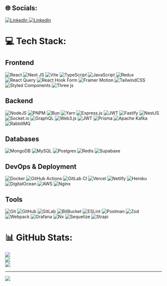 
## 🌐 Socials:
<a href="https://www.linkedin.com/in/nikita-kravcenko-1ba4511a4" target="_blank">
  <img src="https://img.shields.io/badge/LinkedIn-%230077B5.svg?logo=linkedin&logoColor=white" alt="LinkedIn">
</a>
<a href="https://t.me/nice_arti" target="_blank">
  <img src="https://img.shields.io/badge/LinkedIn-%230077B5.svg?logo=linkedin&logoColor=white" alt="LinkedIn">
</a>


# 💻 Tech Stack:

## **Frontend**
![React](https://img.shields.io/badge/react-%2320232a.svg?style=plastic&logo=react&logoColor=%2361DAFB)
![Next JS](https://img.shields.io/badge/Next-black?style=plastic&logo=next.js&logoColor=white)
![Vite](https://img.shields.io/badge/vite-%23646CFF.svg?style=plastic&logo=vite&logoColor=white)
![TypeScript](https://img.shields.io/badge/typescript-%23007ACC.svg?style=plastic&logo=typescript&logoColor=white)
![JavaScript](https://img.shields.io/badge/javascript-%23323330.svg?style=plastic&logo=javascript&logoColor=%23F7DF1E)
![Redux](https://img.shields.io/badge/redux-%23593d88.svg?style=plastic&logo=redux&logoColor=white)
![React Query](https://img.shields.io/badge/-React%20Query-FF4154?style=plastic&logo=react%20query&logoColor=white)
![React Hook Form](https://img.shields.io/badge/React%20Hook%20Form-%23EC5990.svg?style=plastic&logo=reacthookform&logoColor=white)
![Framer Motion](https://img.shields.io/badge/Framer_Motion-%23E10098.svg?style=plastic&logo=framer&logoColor=white)
![TailwindCSS](https://img.shields.io/badge/tailwindcss-%2338B2AC.svg?style=plastic&logo=tailwind-css&logoColor=white)
![Styled Components](https://img.shields.io/badge/styled--components-DB7093?style=plastic&logo=styled-components&logoColor=white)
![Three js](https://img.shields.io/badge/threejs-black?style=plastic&logo=three.js&logoColor=white)

## **Backend**
![NodeJS](https://img.shields.io/badge/node.js-6DA55F?style=plastic&logo=node.js&logoColor=white)
![PNPM](https://img.shields.io/badge/pnpm-%234a4a4a.svg?style=plastic&logo=pnpm&logoColor=f69220)
![Bun](https://img.shields.io/badge/Bun-%23000000.svg?style=plastic&logo=bun&logoColor=white)
![Yarn](https://img.shields.io/badge/yarn-%232C8EBB.svg?style=plastic&logo=yarn&logoColor=white)
![Express.js](https://img.shields.io/badge/express.js-%23404d59.svg?style=plastic&logo=express&logoColor=%2361DAFB)
![JWT](https://img.shields.io/badge/JWT-black?style=plastic&logo=JSON%20web%20tokens)
![Fastify](https://img.shields.io/badge/fastify-%23000000.svg?style=plastic&logo=fastify&logoColor=white)
![NestJS](https://img.shields.io/badge/nestjs-%23E0234E.svg?style=plastic&logo=nestjs&logoColor=white)
![Socket.io](https://img.shields.io/badge/Socket.io-black?style=plastic&logo=socket.io&badgeColor=010101)
![GraphQL](https://img.shields.io/badge/-GraphQL-E10098?style=plastic&logo=graphql&logoColor=white)
![Web3.js](https://img.shields.io/badge/web3.js-F16822?style=plastic&logo=web3.js&logoColor=white)
![JWT](https://img.shields.io/badge/JWT-black?style=plastic&logo=JSON%20web%20tokens)
![Prisma](https://img.shields.io/badge/Prisma-3982CE?style=plastic&logo=Prisma&logoColor=white)
![Apache Kafka](https://img.shields.io/badge/Apache%20Kafka-000?style=plastic&logo=apachekafka)
![RabbitMQ](https://img.shields.io/badge/rabbitmq-FF6600?style=plastic&logo=rabbitmq&logoColor=white)

## **Databases**
![MongoDB](https://img.shields.io/badge/MongoDB-%234ea94b.svg?style=plastic&logo=mongodb&logoColor=white)
![MySQL](https://img.shields.io/badge/mysql-4479A1.svg?style=plastic&logo=mysql&logoColor=white)
![Postgres](https://img.shields.io/badge/postgres-%23316192.svg?style=plastic&logo=postgresql&logoColor=white)
![Redis](https://img.shields.io/badge/redis-%23DD0031.svg?style=plastic&logo=redis&logoColor=white)
![Supabase](https://img.shields.io/badge/Supabase-3ECF8E?style=plastic&logo=supabase&logoColor=white)

## **DevOps & Deployment**
![Docker](https://img.shields.io/badge/docker-%230db7ed.svg?style=plastic&logo=docker&logoColor=white)
![GitHub Actions](https://img.shields.io/badge/github%20actions-%232671E5.svg?style=plastic&logo=githubactions&logoColor=white)
![GitLab CI](https://img.shields.io/badge/gitlab%20CI-%23181717.svg?style=plastic&logo=gitlab&logoColor=white)
![Vercel](https://img.shields.io/badge/vercel-%23000000.svg?style=plastic&logo=vercel&logoColor=white)
![Netlify](https://img.shields.io/badge/vercel-%23000000.svg?style=plastic&logo=vercel&logoColor=white)
![Heroku](https://img.shields.io/badge/heroku-%23430098.svg?style=plastic&logo=heroku&logoColor=white)
![DigitalOcean](https://img.shields.io/badge/DigitalOcean-%230167ff.svg?style=plastic&logo=digitalOcean&logoColor=white)
![AWS](https://img.shields.io/badge/AWS-%23FF9900.svg?style=plastic&logo=amazon-aws&logoColor=white)
![Nginx](https://img.shields.io/badge/nginx-%23009639.svg?style=plastic&logo=nginx&logoColor=white)

## **Tools**
![Git](https://img.shields.io/badge/git-%23F05033.svg?style=plastic&logo=git&logoColor=white)
![GitHub](https://img.shields.io/badge/github-%23121011.svg?style=plastic&logo=github&logoColor=white)
![GitLab](https://img.shields.io/badge/gitlab-%23181717.svg?style=plastic&logo=gitlab&logoColor=white)
![BitBucket](https://img.shields.io/badge/gitlab-%23181717.svg?style=plastic&logo=gitlab&logoColor=white)
![ESLint](https://img.shields.io/badge/ESLint-4B3263?style=plastic&logo=eslint&logoColor=white)
![Postman](https://img.shields.io/badge/Postman-FF6C37?style=plastic&logo=postman&logoColor=white)
![Zod](https://img.shields.io/badge/zod-%233068b7.svg?style=plastic&logo=zod&logoColor=white)
![Webpack](https://img.shields.io/badge/webpack-%238DD6F9.svg?style=plastic&logo=webpack&logoColor=black)
![Grafana](https://img.shields.io/badge/grafana-%23F46800.svg?style=plastic&logo=grafana&logoColor=white)
![Nx](https://img.shields.io/badge/nx-143055?style=plastic&logo=nx&logoColor=white)
![Sequelize](https://img.shields.io/badge/Sequelize-52B0E7?style=plastic&logo=Sequelize&logoColor=white)
![Strapi](https://img.shields.io/badge/strapi-%232E7EEA.svg?style=plastic&logo=strapi&logoColor=white)


# 📊 GitHub Stats:
![](https://github-readme-stats.vercel.app/api?username=NiceArti&theme=catppuccin_mocha&hide_border=true&include_all_commits=true&count_private=true)<br/>
![](https://github-readme-streak-stats.herokuapp.com/?user=NiceArti&theme=catppuccin_mocha&hide_border=true)<br/>
![](https://github-readme-stats.vercel.app/api/top-langs/?username=NiceArti&theme=catppuccin_mocha&hide_border=true&include_all_commits=true&count_private=true&layout=compact)

---
[![](https://visitcount.itsvg.in/api?id=NiceArti&icon=0&color=0)](https://visitcount.itsvg.in)


